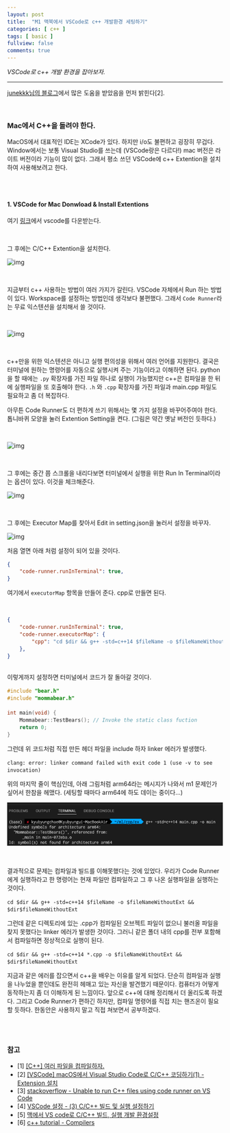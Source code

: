 ```yaml
---
layout: post
title:  "M1 맥북에서 VSCode로 c++ 개발환경 세팅하기"
categories: [ c++ ]
tags: [ basic ]
fullview: false
comments: true
---
```


*VSCode로 c++ 개발 환경을 잡아보자.*

---

[junekkk님의 블로그](https://junekkk.tistory.com/)에서 많은 도움을 받았음을 먼저 밝힌다[2].

<br/>

### Mac에서 C++을 돌려야 한다.

MacOS에서 대표적인 IDE는 XCode가 있다. 하지만 i/o도 불편하고 굉장히 무겁다. Window에서는 보통 Visual Studio를 쓰는데 (VSCode랑은 다르다!) mac 버전은 라이트 버전이라 기능이 많이 없다. 그래서 평소 쓰던 VSCode에 c++ Extention을 설치하여 사용해보려고 한다.

<br/><br/>

#### 1. VSCode for Mac Donwload & Install Extentions

여기 [링크](https://code.visualstudio.com/)에서 vscode를 다운받는다.

<br/>

그 후에는 C/C++ Extention을 설치한다.

![img](https://k.kakaocdn.net/dn/clK4VS/btqBJ7XNey6/jzvyi828KkKSPRyjotykuk/img.png) 

<br/>

지금부터 c++ 사용하는 방법이 여러 가지가 갈린다. VSCode 자체에서 Run 하는 방법이 있다. Workspace를 설정하는 방법인데 생각보다 불편했다. 그래서 `Code Runner`라는 무료 익스텐션을 설치해서 쓸 것이다.

<br/>

![img](https://k.kakaocdn.net/dn/IWMoc/btqBQ1hKGPC/tCV1kYeSPKCTmPKJzpELbk/img.png)

<br/>

c++만을 위한 익스텐션은 아니고 실행 편의성을 위해서 여러 언어를 지원한다. 결국은 터미널에 원하는 명령어를 자동으로 실행시켜 주는 기능이라고 이해하면 된다. python을 할 때에는 `.py` 확장자를 가진 파일 하나로 실행이 가능했지만 c++은 컴파일을 한 뒤에 실행파일을 또 호출해야 한다. `.h` 와 `.cpp` 확장자를 가진 파일과 main.cpp 파일도 필요하고 좀 더 복잡하다.

아무튼 Code Runner도 더 편하게 쓰기 위해서는 몇 가지 설정을 바꾸어주여야 한다. 톱니바퀴 모양을 눌러 Extention Setting을 켠다. (그림은 약간 옛날 버전인 듯하다.)

<br/>

![img](https://img1.daumcdn.net/thumb/R1280x0/?scode=mtistory2&fname=https%3A%2F%2Fblog.kakaocdn.net%2Fdn%2FbHRGEW%2FbtqBNjvHx6U%2FfzrCLfkkWKr1yiKNeU1O2K%2Fimg.png)


<br/>

그 후에는 중간 쯤 스크롤을 내리다보면 터미널에서 실행을 위한 Run In Terminal이라는 옵션이 있다. 이것을 체크해준다.


![img](https://img1.daumcdn.net/thumb/R1280x0/?scode=mtistory2&fname=https%3A%2F%2Fblog.kakaocdn.net%2Fdn%2Fcy1WEx%2FbtqBO8aRbrZ%2FjtiVIkPMHi1FTNPZOtCujK%2Fimg.png)

<br/>

그 후에는 Executor Map를 찾아서 Edit in setting.json을 눌러서 설정을 바꾸자.

![img](https://k.kakaocdn.net/dn/d4qmhg/btqBL7W0Yb0/IVlPyvTuCkf7drkZlN4Ilk/img.png)

처음 열면 아래 처럼 설정이 되어 있을 것이다.

```json
{
    "code-runner.runInTerminal": true,
}
```

여기에서 `executorMap` 항목을 만들어 준다. cpp로 만들면 된다.

<br/>


```json
{
    "code-runner.runInTerminal": true,
    "code-runner.executorMap": {
        "cpp": "cd $dir && g++ -std=c++14 $fileName -o $fileNameWithoutExt && $dir$fileNameWithoutExt"
    },
}
```

<br/>
이렇게까지 설정하면 터미널에서 코드가 잘 돌아갈 것이다.


<br/>

```cpp
#include "bear.h"
#include "mommabear.h"

int main(void) {
    Mommabear::TestBears(); // Invoke the static class fuction
    return 0;
}
```

그런데 위 코드처럼 직접 만든 헤더 파일을 include 하자 linker 에러가 발생했다.

`clang: error: linker command failed with exit code 1 (use -v to see invocation)`

위의 마지막 줄이 핵심인데, 아래 그림처럼 arm64라는 메시지가 나와서 m1 문제인가 싶어서 한참을 헤맸다. (세팅할 때마다 arm64에 하도 데이는 중이다...)

![img](https://github.com/qqplot/qqplot.github.io/blob/main/assets/images/cpp_error_linker.png?raw=true)

<br/>

결과적으로 문제는 컴파일과 빌드를 이해못했다는 것에 있었다. 우리가 Code Runner에게 실행하라고 한 명령어는 현재 파일만 컴파일하고 그 후 나온 실행파일을 실행하는 것이다.

`cd $dir && g++ -std=c++14 $fileName -o $fileNameWithoutExt && $dir$fileNameWithoutExt`

그런데 같은 디렉토리에 있는 .cpp가 컴파일된 오브젝트 파일이 없으니 불러올 파일을 찾지 못했다는 linker 에러가 발생한 것이다. 그러니 같은 폴더 내의 cpp를 전부 포함해서 컴파일하면 정상적으로 실행이 된다.

`cd $dir && g++ -std=c++14 *.cpp -o $fileNameWithoutExt && $dir$fileNameWithoutExt`

지금과 같은 에러를 잡으면서 c++을 배우는 이유를 알게 되었다. 단순히 컴파일과 실행을 나누었을 뿐인데도 완전히 헤매고 있는 자신을 발견했기 때문이다. 컴퓨터가 어떻게 동작하는지 좀 더 이해하게 된 느낌이다. 앞으로 c++에 대해 정리해서 더 올리도록 하겠다. 그리고 Code Runner가 편하긴 하지만, 컴파일 명령어를 직접 치는 핸즈온이 필요할 듯하다. 한동안은 사용하지 말고 직접 쳐보면서 공부하겠다.


<br/><br/>

### 참고
- [1] [[C++] 여러 파일을 컴파일하자.](http://csmylov.blogspot.com/2018/08/c.html)
- [2] [[VSCode] macOS에서 Visual Studio Code로 C/C++ 코딩하기(1) - Extension 설치](https://junekkk.tistory.com/20)
- [3] [stackoverflow - Unable to run C++ files using code runner on VS Code](https://stackoverflow.com/questions/62288990/unable-to-run-c-files-using-code-runner-on-vs-code)
- [4] [VSCode 설정 - (3) C/C++ 빌드 및 실행 설정하기](https://huilife.tistory.com/entry/VSCode-%EC%84%A4%EC%A0%95-3-CC-%EB%B9%8C%EB%93%9C-%EB%B0%8F-%EC%8B%A4%ED%96%89-%EC%84%A4%EC%A0%95%ED%95%98%EA%B8%B0)
- [5] [맥에서 VS code로 C/C++ 빌드, 실행 개발 환경설정](https://sean-ma.tistory.com/10)
- [6] [c++ tutorial - Compilers](http://cplusplus.com/doc/tutorial/introduction/)